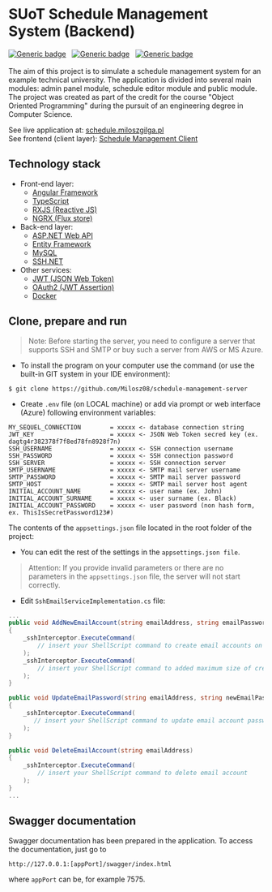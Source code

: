 # SUoT Schedule Management System (Backend)
[![Generic badge](https://img.shields.io/badge/Made%20with-ASP.NET%20Core%205.0-1abc9c.svg)](https://learn.microsoft.com/en-us/aspnet/core/?view=aspnetcore-5.0)&nbsp;&nbsp;
[![Generic badge](https://img.shields.io/badge/Build%20with-Docker%20Composer-green.svg)](https://gradle.org/)&nbsp;&nbsp;
[![Generic badge](https://img.shields.io/badge/Packaging-Docker%20Container-brown.svg)](https://gradle.org/)&nbsp;&nbsp;
<br><br>
The aim of this project is to simulate a schedule management system for an example technical university. The application is divided into several main modules: admin panel module, schedule editor module and public module. The project was created as part of the credit for the course "Object Oriented Programming" during the pursuit of an engineering degree in Computer Science. <br>

See live application at: [schedule.miloszgilga.pl](https://schedule.miloszgilga.pl)<br>
See frontend (client layer): [Schedule Management Client](https://github.com/Milosz08/schedule-management-client)

## Technology stack
-  Front-end layer:
    - [Angular Framework](https://angular.io/)
    - [TypeScript](https://www.typescriptlang.org/)
    - [RXJS (Reactive JS)](https://rxjs.dev/)
    - [NGRX (Flux store)](https://ngrx.io/)
-  Back-end layer:
    - [ASP.NET Web API](https://dotnet.microsoft.com/en-us/apps/aspnet)
    - [Entity Framework](https://docs.microsoft.com/pl-pl/ef/)
    - [MySQL](https://www.mysql.com/)
    - [SSH.NET](https://github.com/sshnet/SSH.NET)
- Other services:     
    - [JWT (JSON Web Token)](https://jwt.io/)
    - [OAuth2 (JWT Assertion)](https://oauth.net/2/)
    - [Docker](https://www.docker.com/)

## Clone, prepare and run

> Note: Before starting the server, you need to configure a server that supports SSH and SMTP or buy such a server from AWS or MS Azure.

- To install the program on your computer use the command (or use the built-in GIT system in your IDE environment):
```
$ git clone https://github.com/Milosz08/schedule-management-server
```
- Create `.env` file (on LOCAL machine) or add via prompt or web interface (Azure) following environment variables:
```properties
MY_SEQUEL_CONNECTION        = xxxxx <- database connection string
JWT_KEY                     = xxxxx <- JSON Web Token secred key (ex. dagtg4r382378f7f8ed78fn8928f7n)
SSH_USERNAME                = xxxxx <- SSH connection username
SSH_PASSWORD                = xxxxx <- SSH connection password
SSH_SERVER                  = xxxxx <- SSH connection server
SMTP_USERNAME               = xxxxx <- SMTP mail server username
SMTP_PASSWORD               = xxxxx <- SMTP mail server password
SMTP_HOST                   = xxxxx <- SMTP mail server host agent
INITIAL_ACCOUNT_NAME        = xxxxx <- user name (ex. John)
INITIAL_ACCOUNT_SURNAME     = xxxxx <- user surname (ex. Black)
INITIAL_ACCOUNT_PASSWORD    = xxxxx <- user password (non hash form, ex. ThisIsSecretPassword123#)
```
The contents of the `appsettings.json` file located in the root folder of the project:
- You can edit the rest of the settings in the `appsettings.json file`.
> Attention: If you provide invalid parameters or there are no parameters in the `appsettings.json` file, the server will not start correctly.

- Edit `SshEmailServiceImplementation.cs` file:
```c#
...
public void AddNewEmailAccount(string emailAddress, string emailPassword)
{
    _sshInterceptor.ExecuteCommand(
        // insert your ShellScript command to create email accounts on SMTP server
    );
    _sshInterceptor.ExecuteCommand(
        // insert your ShellScript command to added maximum size of created maibox
    );
}

public void UpdateEmailPassword(string emailAddress, string newEmailPassword)
{
    _sshInterceptor.ExecuteCommand(
       // insert your ShellScript command to update email account password
    );
}

public void DeleteEmailAccount(string emailAddress)
{
    _sshInterceptor.ExecuteCommand(
        // insert your ShellScript command to delete email account
    );
}
...
```

## Swagger documentation

Swagger documentation has been prepared in the application. To access the documentation, just go to
```
http://127.0.0.1:[appPort]/swagger/index.html
```
where `appPort` can be, for example 7575.
